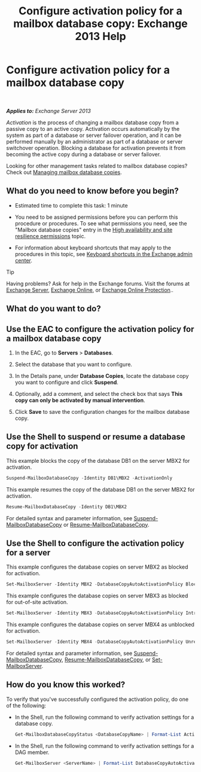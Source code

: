 ﻿---
title: 'Configure activation policy for a mailbox database copy: Exchange 2013 Help'
TOCTitle: Configure activation policy for a mailbox database copy
ms:assetid: 6b37ed6e-2e36-4688-b485-8fdbb8193ec8
ms:mtpsurl: https://technet.microsoft.com/en-us/library/Dd298046(v=EXCHG.150)
ms:contentKeyID: 48385199
ms.date: 12/09/2016
mtps_version: v=EXCHG.150
---

# Configure activation policy for a mailbox database copy

 

_**Applies to:** Exchange Server 2013_


*Activation* is the process of changing a mailbox database copy from a passive copy to an active copy. Activation occurs automatically by the system as part of a database or server failover operation, and it can be performed manually by an administrator as part of a database or server switchover operation. Blocking a database for activation prevents it from becoming the active copy during a database or server failover.

Looking for other management tasks related to mailbox database copies? Check out [Managing mailbox database copies](managing-mailbox-database-copies-exchange-2013-help.md).

## What do you need to know before you begin?

  - Estimated time to complete this task: 1 minute

  - You need to be assigned permissions before you can perform this procedure or procedures. To see what permissions you need, see the "Mailbox database copies" entry in the [High availability and site resilience permissions](high-availability-and-site-resilience-permissions-exchange-2013-help.md) topic.

  - For information about keyboard shortcuts that may apply to the procedures in this topic, see [Keyboard shortcuts in the Exchange admin center](keyboard-shortcuts-in-the-exchange-admin-center-exchange-online-protection-help.md).


> [!TIP]
> Having problems? Ask for help in the Exchange forums. Visit the forums at <A href="https://go.microsoft.com/fwlink/p/?linkid=60612">Exchange Server</A>, <A href="https://go.microsoft.com/fwlink/p/?linkid=267542">Exchange Online</A>, or <A href="https://go.microsoft.com/fwlink/p/?linkid=285351">Exchange Online Protection</A>..



## What do you want to do?

## Use the EAC to configure the activation policy for a mailbox database copy

1.  In the EAC, go to **Servers** \> **Databases**.

2.  Select the database that you want to configure.

3.  In the Details pane, under **Database Copies**, locate the database copy you want to configure and click **Suspend**.

4.  Optionally, add a comment, and select the check box that says **This copy can only be activated by manual intervention**.

5.  Click **Save** to save the configuration changes for the mailbox database copy.

## Use the Shell to suspend or resume a database copy for activation

This example blocks the copy of the database DB1 on the server MBX2 for activation.

```powershell
Suspend-MailboxDatabaseCopy -Identity DB1\MBX2 -ActivationOnly
```

This example resumes the copy of the database DB1 on the server MBX2 for activation.

```powershell
Resume-MailboxDatabaseCopy -Identity DB1\MBX2
```

For detailed syntax and parameter information, see [Suspend-MailboxDatabaseCopy](https://technet.microsoft.com/en-us/library/dd351074\(v=exchg.150\)) or [Resume-MailboxDatabaseCopy](https://technet.microsoft.com/en-us/library/dd335220\(v=exchg.150\)).

## Use the Shell to configure the activation policy for a server

This example configures the database copies on server MBX2 as blocked for activation.

```powershell
Set-MailboxServer -Identity MBX2 -DatabaseCopyAutoActivationPolicy Blocked
```

This example configures the database copies on server MBX3 as blocked for out-of-site activation.

```powershell
Set-MailboxServer -Identity MBX3 -DatabaseCopyAutoActivationPolicy IntrasiteOnly
```

This example configures the database copies on server MBX4 as unblocked for activation.

```powershell
Set-MailboxServer -Identity MBX4 -DatabaseCopyAutoActivationPolicy Unrestricted
```

For detailed syntax and parameter information, see [Suspend-MailboxDatabaseCopy](https://technet.microsoft.com/en-us/library/dd351074\(v=exchg.150\)), [Resume-MailboxDatabaseCopy](https://technet.microsoft.com/en-us/library/dd335220\(v=exchg.150\)), or [Set-MailboxServer](https://technet.microsoft.com/en-us/library/aa998651\(v=exchg.150\)).

## How do you know this worked?

To verify that you've successfully configured the activation policy, do one of the following:

  - In the Shell, run the following command to verify activation settings for a database copy.
    
    ```powershell
    Get-MailboxDatabaseCopyStatus <DatabaseCopyName> | Format-List ActivationSuspended
    ```

  - In the Shell, run the following command to verify activation settings for a DAG member.
    
    ```powershell
    Get-MailboxServer <ServerName> | Format-List DatabaseCopyAutoActivationPolicy
    ```

